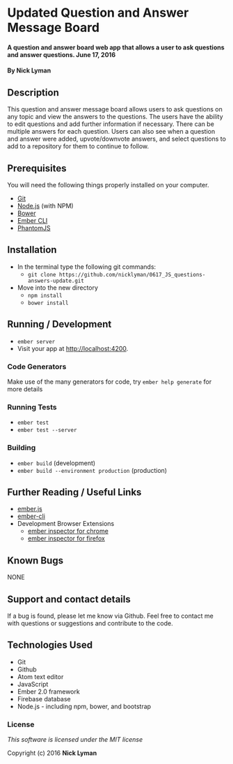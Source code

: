 # **Updated Question and Answer Message Board**

#### A question and answer board web app that allows a user to ask questions and answer questions. June 17, 2016

#### By **Nick Lyman**

## Description

This question and answer message board allows users to ask questions on any topic and view the answers to the questions. The users have the ability to edit questions and add further information if necessary. There can be multiple answers for each question. Users can also see when a question and answer were added, upvote/downvote answers, and select questions to add to a repository for them to continue to follow.

## Prerequisites

You will need the following things properly installed on your computer.

* [Git](http://git-scm.com/)
* [Node.js](http://nodejs.org/) (with NPM)
* [Bower](http://bower.io/)
* [Ember CLI](http://ember-cli.com/)
* [PhantomJS](http://phantomjs.org/)

## Installation

* In the terminal type the following git commands:
  * `git clone https://github.com/nicklyman/0617_JS_questions-answers-update.git`
* Move into the new directory
  * `npm install`
  * `bower install`

## Running / Development

* `ember server`
* Visit your app at [http://localhost:4200](http://localhost:4200).

### Code Generators

Make use of the many generators for code, try `ember help generate` for more details

### Running Tests

* `ember test`
* `ember test --server`

### Building

* `ember build` (development)
* `ember build --environment production` (production)

## Further Reading / Useful Links

* [ember.js](http://emberjs.com/)
* [ember-cli](http://ember-cli.com/)
* Development Browser Extensions
  * [ember inspector for chrome](https://chrome.google.com/webstore/detail/ember-inspector/bmdblncegkenkacieihfhpjfppoconhi)
  * [ember inspector for firefox](https://addons.mozilla.org/en-US/firefox/addon/ember-inspector/)

## Known Bugs

NONE

## Support and contact details

If a bug is found, please let me know via Github. Feel free to contact me with questions or suggestions and contribute to the code.

## Technologies Used

* Git
* Github
* Atom text editor
* JavaScript
* Ember 2.0 framework
* Firebase database
* Node.js - including npm, bower, and bootstrap

### License

*This software is licensed under the MIT license*

Copyright (c) 2016 **Nick Lyman**
